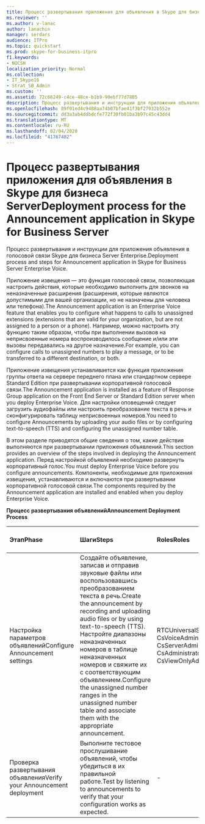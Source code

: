 ```yaml
---
title: Процесс развертывания приложения для объявления в Skype для бизнеса Server
ms.reviewer: ''
ms.author: v-lanac
author: lanachin
manager: serdars
audience: ITPro
ms.topic: quickstart
ms.prod: skype-for-business-itpro
f1.keywords:
- NOCSH
localization_priority: Normal
ms.collection:
- IT_Skype16
- Strat_SB_Admin
ms.custom: ''
ms.assetid: 72c66249-c4ce-48ce-b1b9-90ebf77d7805
description: Процесс развертывания и инструкции для приложения объявления в голосовой связи Skype для бизнеса Server Enterprise.
ms.openlocfilehash: 89f01ed4c9488aa74b07bfae41f3bf27032b552e
ms.sourcegitcommit: dd3a3ab4ddbdcfe772f30fb01ba3b97c45c43dd4
ms.translationtype: MT
ms.contentlocale: ru-RU
ms.lasthandoff: 02/04/2020
ms.locfileid: "41767402"
---
```

# <a name="deployment-process-for-the-announcement-application-in-skype-for-business-server"></a><span data-ttu-id="f8399-103">Процесс развертывания приложения для объявления в Skype для бизнеса Server</span><span class="sxs-lookup"><span data-stu-id="f8399-103">Deployment process for the Announcement application in Skype for Business Server</span></span>
 
<span data-ttu-id="f8399-104">Процесс развертывания и инструкции для приложения объявления в голосовой связи Skype для бизнеса Server Enterprise.</span><span class="sxs-lookup"><span data-stu-id="f8399-104">Deployment process and steps for Announcement application in Skype for Business Server Enterprise Voice.</span></span>
  
<span data-ttu-id="f8399-105">Приложение извещения — это функция голосовой связи, позволяющая настроить действия, которые необходимо выполнить для звонков на неназначенные расширения (расширения, которые являются допустимыми для вашей организации, но не назначены для человека или телефона).</span><span class="sxs-lookup"><span data-stu-id="f8399-105">The Announcement application is an Enterprise Voice feature that enables you to configure what happens to calls to unassigned extensions (extensions that are valid for your organization, but are not assigned to a person or a phone).</span></span> <span data-ttu-id="f8399-106">Например, можно настроить эту функцию таким образом, чтобы при выполнении вызовов на неприсвоенные номера воспроизводилось сообщение и/или эти вызовы передавались на другое назначение.</span><span class="sxs-lookup"><span data-stu-id="f8399-106">For example, you can configure calls to unassigned numbers to play a message, or to be transferred to a different destination, or both.</span></span>
  
<span data-ttu-id="f8399-107">Приложение извещения устанавливается как функция приложения группы ответа на сервере переднего плана или стандартном сервере Standard Edition при развертывании корпоративной голосовой связи.</span><span class="sxs-lookup"><span data-stu-id="f8399-107">The Announcement application is installed as a feature of Response Group application on the Front End Server or Standard Edition server when you deploy Enterprise Voice.</span></span> <span data-ttu-id="f8399-108">Для настройки оповещений следует загрузить аудиофайлы или настроить преобразование текста в речь и сконфигурировать таблицу неприсвоенных номеров.</span><span class="sxs-lookup"><span data-stu-id="f8399-108">You need to configure Announcements by uploading your audio files or by configuring text-to-speech (TTS) and configuring the unassigned number table.</span></span>
  
<span data-ttu-id="f8399-109">В этом разделе приводятся общие сведения о том, какие действия выполняются при развертывании приложения объявлений.</span><span class="sxs-lookup"><span data-stu-id="f8399-109">This section provides an overview of the steps involved in deploying the Announcement application.</span></span> <span data-ttu-id="f8399-110">Перед настройкой объявлений необходимо развернуть корпоративный голос.</span><span class="sxs-lookup"><span data-stu-id="f8399-110">You must deploy Enterprise Voice before you configure announcements.</span></span> <span data-ttu-id="f8399-111">Компоненты, необходимые для приложения извещения, устанавливаются и включаются при развертывании корпоративной голосовой связи.</span><span class="sxs-lookup"><span data-stu-id="f8399-111">The components required by the Announcement application are installed and enabled when you deploy Enterprise Voice.</span></span>
  
<span data-ttu-id="f8399-112">**Процесс развертывания объявлений**</span><span class="sxs-lookup"><span data-stu-id="f8399-112">**Announcement Deployment Process**</span></span>

|<span data-ttu-id="f8399-113">**Этап**</span><span class="sxs-lookup"><span data-stu-id="f8399-113">**Phase**</span></span>|<span data-ttu-id="f8399-114">**Шаги**</span><span class="sxs-lookup"><span data-stu-id="f8399-114">**Steps**</span></span>|<span data-ttu-id="f8399-115">**Roles**</span><span class="sxs-lookup"><span data-stu-id="f8399-115">**Roles**</span></span>|<span data-ttu-id="f8399-116">**Документация по развертыванию**</span><span class="sxs-lookup"><span data-stu-id="f8399-116">**Deployment documentation**</span></span>|
|:-----|:-----|:-----|:-----|
|<span data-ttu-id="f8399-117">Настройка параметров объявлений</span><span class="sxs-lookup"><span data-stu-id="f8399-117">Configure Announcement settings</span></span>  <br/> | <span data-ttu-id="f8399-118">Создайте объявление, записав и отправив звуковые файлы или воспользовавшись преобразованием текста в речь.</span><span class="sxs-lookup"><span data-stu-id="f8399-118">Create the announcement by recording and uploading audio files or by using text-to-speech (TTS).</span></span> <br/>  <span data-ttu-id="f8399-119">Настройте диапазоны неназначенных номеров в таблице неназначенных номеров и свяжите их с соответствующим объявлением.</span><span class="sxs-lookup"><span data-stu-id="f8399-119">Configure the unassigned number ranges in the unassigned number table and associate them with the appropriate announcement.</span></span> <br/> |<span data-ttu-id="f8399-120">RTCUniversalServerAdmins</span><span class="sxs-lookup"><span data-stu-id="f8399-120">RTCUniversalServerAdmins</span></span>  <br/> <span data-ttu-id="f8399-121">CsVoiceAdministrator</span><span class="sxs-lookup"><span data-stu-id="f8399-121">CsVoiceAdministrator</span></span>  <br/> <span data-ttu-id="f8399-122">CsServerAdministrator</span><span class="sxs-lookup"><span data-stu-id="f8399-122">CsServerAdministrator</span></span>  <br/> <span data-ttu-id="f8399-123">CsAdministrator</span><span class="sxs-lookup"><span data-stu-id="f8399-123">CsAdministrator</span></span>  <br/> <span data-ttu-id="f8399-124">CsViewOnlyAdministrator</span><span class="sxs-lookup"><span data-stu-id="f8399-124">CsViewOnlyAdministrator</span></span>  <br/> |[<span data-ttu-id="f8399-125">Создание и удаление объявлений в Skype для бизнеса Server</span><span class="sxs-lookup"><span data-stu-id="f8399-125">Create or delete an announcement in Skype for Business Server</span></span>](create-an-announcement.md) <br/> [<span data-ttu-id="f8399-126">Создание и изменение неназначенного диапазона номеров в Skype для бизнеса Server</span><span class="sxs-lookup"><span data-stu-id="f8399-126">Create or modify an unassigned number range in Skype for Business Server</span></span>](create-or-modify-an-unassigned-number-range.md) <br/> |
|<span data-ttu-id="f8399-127">Проверка развертывания объявления</span><span class="sxs-lookup"><span data-stu-id="f8399-127">Verify your Announcement deployment</span></span>  <br/> |<span data-ttu-id="f8399-128">Выполните тестовое прослушивание объявлений, чтобы убедиться в их правильной работе.</span><span class="sxs-lookup"><span data-stu-id="f8399-128">Test by listening to announcements to verify that your configuration works as expected.</span></span>  <br/> |-  <br/> |[<span data-ttu-id="f8399-129">Необязательно Проверка развертывания объявления в Skype для бизнеса</span><span class="sxs-lookup"><span data-stu-id="f8399-129">(Optional) Verify Announcement deployment in Skype for Business</span></span>](optional-verify-announcement-deployment.md) <br/> |
   

